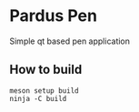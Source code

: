 # Pardus Pen
Simple qt based pen application

## How to build
```
meson setup build
ninja -C build
```